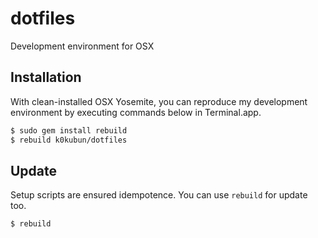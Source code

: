 # dotfiles

Development environment for OSX

## Installation

With clean-installed OSX Yosemite, you can reproduce my development environment
by executing commands below in Terminal.app.

```bash
$ sudo gem install rebuild
$ rebuild k0kubun/dotfiles
```

## Update

Setup scripts are ensured idempotence. You can use `rebuild` for update too.

```
$ rebuild
```
